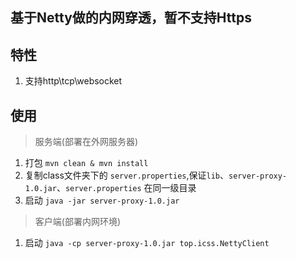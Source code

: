 ## 基于Netty做的内网穿透，暂不支持Https
## 特性
1. 支持http\tcp\websocket

## 使用
> 服务端(部署在外网服务器)
1. 打包 `mvn clean & mvn install`
2. 复制class文件夹下的 `server.properties`,保证`lib`、`server-proxy-1.0.jar`、`server.properties` 在同一级目录
2. 启动 `java -jar server-proxy-1.0.jar`
> 客户端(部署内网环境)
1. 启动 `java -cp server-proxy-1.0.jar top.icss.NettyClient`
